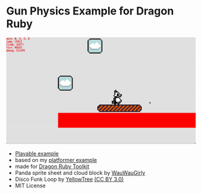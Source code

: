 # Gun Physics Example for Dragon Ruby

![Example](/screenshots/collisions_2.gif)

- [Playable example](https://lyniat.github.io/gun-physics/)
- based on my [platformer example](https://github.com/Lyniat/platformer-physics)
- made for [Dragon Ruby Toolkit](https://dragonruby.org/toolkit/game)
- Panda sprite sheet and cloud block by [WauWauGirly](https://github.com/WauWauGirly)
- Disco Funk Loop by [YellowTree](https://freesound.org/people/YellowTree/sounds/563244/) [(CC BY 3.0)](https://creativecommons.org/licenses/by/3.0/)
- MIT License
